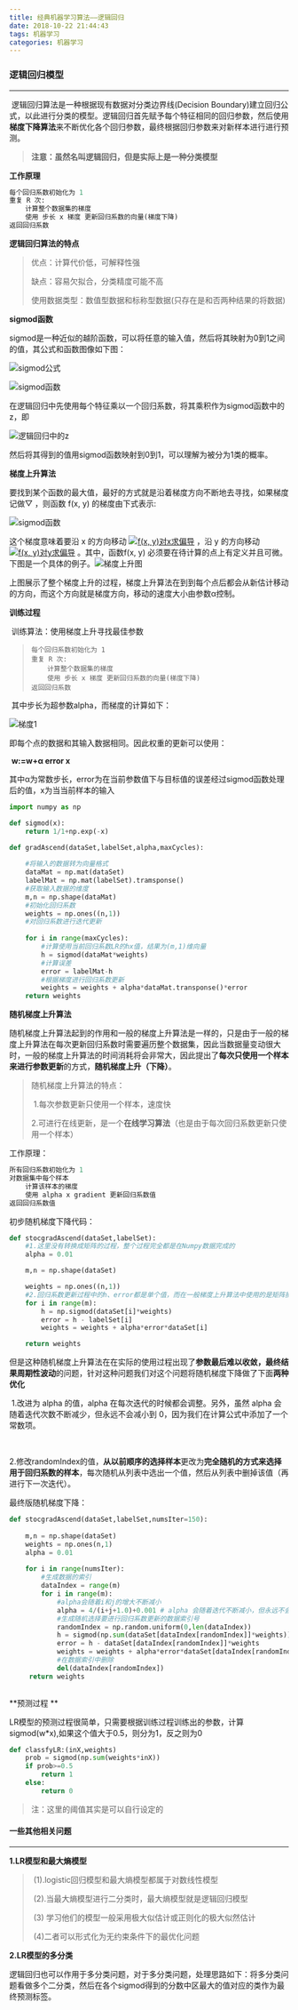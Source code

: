 ```yaml
---
title: 经典机器学习算法——逻辑回归
date: 2018-10-22 21:44:43
tags: 机器学习
categories: 机器学习
---
```


### 逻辑回归模型	

---



​	逻辑回归算法是一种根据现有数据对分类边界线(Decision Boundary)建立回归公式，以此进行分类的模型。逻辑回归首先赋予每个特征相同的回归参数，然后使用**梯度下降算法**来不断优化各个回归参数，最终根据回归参数来对新样本进行进行预测。

> **注意：虽然名叫逻辑回归，但是实际上是一种分类模型**



**工作原理**

```python
每个回归系数初始化为 1
重复 R 次:
    计算整个数据集的梯度
    使用 步长 x 梯度 更新回归系数的向量(梯度下降)
返回回归系数
```



**逻辑回归算法的特点**

> 优点：计算代价低，可解释性强
>
> 缺点：容易欠拟合，分类精度可能不高
>
> 使用数据类型：数值型数据和标称型数据(只存在是和否两种结果的将数据)





**sigmod函数**

​	sigmod是一种近似的越阶函数，可以将任意的输入值，然后将其映射为0到1之间的值，其公式和函数图像如下图：

![sigmod公式](https://github.com/AnchoretY/images/blob/master/blog/sigmod%E5%85%AC%E5%BC%8F.png?raw=true)

![sigmod函数](https://github.com/AnchoretY/images/blob/master/blog/sigmod%E5%87%BD%E6%95%B0.png?raw=true)

​	在逻辑回归中先使用每个特征乘以一个回归系数，将其乘积作为sigmod函数中的z，即

![逻辑回归中的z](https://github.com/AnchoretY/images/blob/master/blog/%E9%80%BB%E8%BE%91%E5%9B%9E%E5%BD%92%E4%B8%AD%E7%9A%84z.png?raw=true)

​	然后将其得到的值用sigmod函数映射到0到1，可以理解为被分为1类的概率。



**梯度上升算法**

​	要找到某个函数的最大值，最好的方式就是沿着梯度方向不断地去寻找，如果梯度记做▽ ，则函数 f(x, y) 的梯度由下式表示:

![sigmod函数](https://github.com/AnchoretY/images/blob/master/blog/%E6%A2%AF%E5%BA%A6%E5%85%AC%E5%BC%8F.png?raw=true)

这个梯度意味着要沿 x 的方向移动 [![f(x, y)对x求偏导](https://github.com/apachecn/AiLearning/raw/dev/img/ml/5.Logistic/LR_6.png)](https://github.com/apachecn/AiLearning/blob/dev/img/ml/5.Logistic/LR_6.png) ，沿 y 的方向移动 [![f(x, y)对y求偏导](https://github.com/apachecn/AiLearning/raw/dev/img/ml/5.Logistic/LR_7.png)](https://github.com/apachecn/AiLearning/blob/dev/img/ml/5.Logistic/LR_7.png) 。其中，函数f(x, y) 必须要在待计算的点上有定义并且可微。下图是一个具体的例子。![梯度上升图](https://github.com/apachecn/AiLearning/blob/dev/img/ml/5.Logistic/LR_8.png?raw=true)

​	上图展示了整个梯度上升的过程，梯度上升算法在到到每个点后都会从新估计移动的方向，而这个方向就是梯度方向，移动的速度大小由参数α控制。



**训练过程**

​	训练算法：使用梯度上升寻找最佳参数

> ```
> 每个回归系数初始化为 1
> 重复 R 次:
>     计算整个数据集的梯度
>     使用 步长 x 梯度 更新回归系数的向量(梯度下降)
> 返回回归系数
> ```

​	其中步长为超参数alpha，而梯度的计算如下：

![梯度1](https://github.com/AnchoretY/images/blob/master/blog/%E6%A2%AF%E5%BA%A61.png?raw=true)

即每个点的数据和其输入数据相同。因此权重的更新可以使用：

​		**w:=w+α error x**

其中α为常数步长，error为在当前参数值下与目标值的误差经过sigmod函数处理后的值，x为当当前样本的输入



~~~python
import numpy as np

def sigmod(x):
    return 1/1+np.exp(-x)

def gradAscend(dataSet,labelSet,alpha,maxCycles):
    
    #将输入的数据转为向量格式
    dataMat = np.mat(dataSet)
    labelMat = np.mat(labelSet).tramsponse()
    #获取输入数据的维度
    m,n = np.shape(dataMat)
    #初始化回归系数
    weights = np.ones((n,1))
    #对回归系数进行迭代更新
    
    for i in range(maxCycles):
        #计算使用当前回归系数LR的hx值，结果为(m,1)维向量
        h = sigmod(dataMat*weights)
        #计算误差
        error = labelMat-h
        #根据梯度进行回归系数更新
        weights = weights + alpha*dataMat.transponse()*error
    return weights
~~~



**随机梯度上升算法**

​	随机梯度上升算法起到的作用和一般的梯度上升算法是一样的，只是由于一般的梯度上升算法在每次更新回归系数时需要遍历整个数据集，因此当数据量变动很大时，一般的梯度上升算法的时间消耗将会非常大，因此提出了**每次只使用一个样本来进行参数更新**的方式，**随机梯度上升（下降）**。

> 随机梯度上升算法的特点：
>
> ​	1.每次参数更新只使用一个样本，速度快
>
> ​	2.可进行在线更新，是一个**在线学习算法**（也是由于每次回归系数更新只使用一个样本）

工作原理：

```python
所有回归系数初始化为 1
对数据集中每个样本
    计算该样本的梯度
    使用 alpha x gradient 更新回归系数值
返回回归系数值
```

初步随机梯度下降代码：

~~~python
def stocgradAscend(dataSet,labelSet):
    #1.这里没有转换成矩阵的过程，整个过程完全都是在Numpy数据完成的
    alpha = 0.01

    m,n = np.shape(dataSet)

    weights = np.ones((n,1))
	#2.回归系数更新过程中的h、error都是单个值，而在一般梯度上升算法中使用的是矩阵操作
    for i in range(m):
        h = np.sigmod(dataSet[i]*weights)
        error = h - labelSet[i]
        weights = weights + alpha*error*dataSet[i]

    return weights

~~~

但是这种随机梯度上升算法在在实际的使用过程出现了**参数最后难以收敛，最终结果周期性波动**的问题，针对这种问题我们对这个问题将随机梯度下降做了下面**两种优化**

​	1.改进为 alpha 的值，alpha 在每次迭代的时候都会调整。另外，虽然 alpha 会随着迭代次数不断减少，但永远不会减小到 0，因为我们在计算公式中添加了一个常数项。

​	

​	2.修改randomIndex的值，**从以前顺序的选择样本**更改为**完全随机的方式来选择用于回归系数的样本**，每次随机从列表中选出一个值，然后从列表中删掉该值（再进行下一次迭代）。

最终版随机梯度下降：

~~~python
def stocgradAscend(dataSet,labelSet,numsIter=150):
	
	m,n = np.shape(dataSet)
	weights = np.ones(n,1)
	alpha = 0.01
	
	for i in range(numsIter):
        #生成数据的索引
		dataIndex = range(m)
		for i in range(m):
            #alpha会随着i和j的增大不断减小
			alpha = 4/(i+j+1.0)+0.001 # alpha 会随着迭代不断减小，但永远不会减小到0，因为后边还有一个常数项0.0001
            #生成随机选择要进行回归系数更新的数据索引号
            randomIndex = np.random.uniform(0,len(dataIndex))
            h = sigmod(np.sum(dataSet[dataIndex[randomIndex]]*weights))
            error = h - dataSet[dataIndex[randomIndex]]*weights
            weights = weights + alpha*error*dataSet[dataIndex[randomIndex]]
            #在数据索引中删除
            del(dataIndex[randomIndex])
     return weights
            

~~~





**预测过程	**	

​	LR模型的预测过程很简单，只需要根据训练过程训练出的参数，计算sigmod(w*x),如果这个值大于0.5，则分为1，反之则为0

~~~python
def classfyLR:(inX,weights)
    prob = sigmod(np.sum(weights*inX))
    if prob>=0.5
    	return 1
    else:
        return 0
~~~

> 注：这里的阈值其实是可以自行设定的



#### 一些其他相关问题

---

**1.LR模型和最大熵模型**

> ​	(1).logistic回归模型和最大熵模型都属于对数线性模型
>
> ​	(2).当最大熵模型进行二分类时，最大熵模型就是逻辑回归模型
>
> ​	(3) 学习他们的模型一般采用极大似估计或正则化的极大似然估计
>
> ​	(4)二者可以形式化为无约束条件下的最优化问题

**2.LR模型的多分类**

​	逻辑回归也可以作用于多分类问题，对于多分类问题，处理思路如下：将多分类问题看做多个二分类，然后在各个sigmod得到的分数中区最大的值对应的类作为最终预测标签。